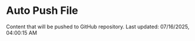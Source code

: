# Auto Push File

Content that will be pushed to GitHub repository.
Last updated: 07/16/2025, 04:00:15 AM
